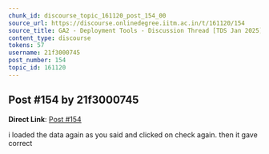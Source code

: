 ```yaml
---
chunk_id: discourse_topic_161120_post_154_00
source_url: https://discourse.onlinedegree.iitm.ac.in/t/161120/154
source_title: GA2 - Deployment Tools - Discussion Thread [TDS Jan 2025]
content_type: discourse
tokens: 57
username: 21f3000745
post_number: 154
topic_id: 161120
---
```


## Post #154 by 21f3000745

**Direct Link**: [Post #154](https://discourse.onlinedegree.iitm.ac.in/t/161120/154)

i loaded the data again as you said and clicked on check again. then it gave correct

